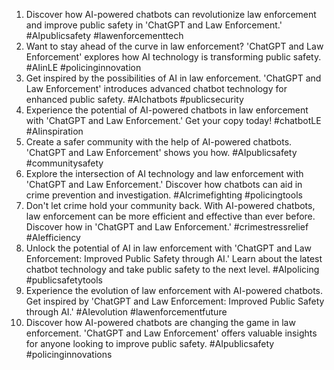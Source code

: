 1. Discover how AI-powered chatbots can revolutionize law enforcement and improve public safety in 'ChatGPT and Law Enforcement.' #AIpublicsafety #lawenforcementtech
2. Want to stay ahead of the curve in law enforcement? 'ChatGPT and Law Enforcement' explores how AI technology is transforming public safety. #AIinLE #policinginnovation
3. Get inspired by the possibilities of AI in law enforcement. 'ChatGPT and Law Enforcement' introduces advanced chatbot technology for enhanced public safety. #AIchatbots #publicsecurity
4. Experience the potential of AI-powered chatbots in law enforcement with 'ChatGPT and Law Enforcement.' Get your copy today! #chatbotLE #AIinspiration
5. Create a safer community with the help of AI-powered chatbots. 'ChatGPT and Law Enforcement' shows you how. #AIpublicsafety #communitysafety
6. Explore the intersection of AI technology and law enforcement with 'ChatGPT and Law Enforcement.' Discover how chatbots can aid in crime prevention and investigation. #AIcrimefighting #policingtools
7. Don't let crime hold your community back. With AI-powered chatbots, law enforcement can be more efficient and effective than ever before. Discover how in 'ChatGPT and Law Enforcement.' #crimestressrelief #AIefficiency
8. Unlock the potential of AI in law enforcement with 'ChatGPT and Law Enforcement: Improved Public Safety through AI.' Learn about the latest chatbot technology and take public safety to the next level. #AIpolicing #publicsafetytools
9. Experience the evolution of law enforcement with AI-powered chatbots. Get inspired by 'ChatGPT and Law Enforcement: Improved Public Safety through AI.' #AIevolution #lawenforcementfuture
10. Discover how AI-powered chatbots are changing the game in law enforcement. 'ChatGPT and Law Enforcement' offers valuable insights for anyone looking to improve public safety. #AIpublicsafety #policinginnovations
